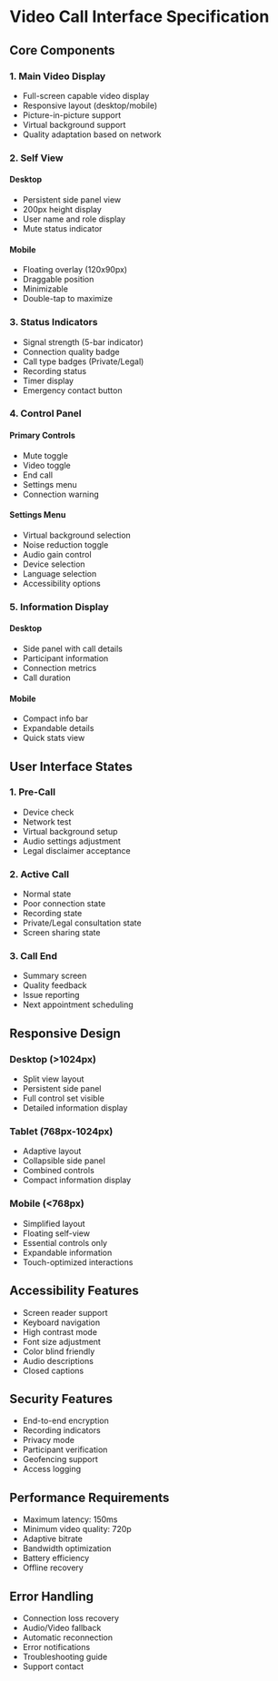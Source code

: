 # Video Call Interface Specification

## Core Components

### 1. Main Video Display
- Full-screen capable video display
- Responsive layout (desktop/mobile)
- Picture-in-picture support
- Virtual background support
- Quality adaptation based on network

### 2. Self View
#### Desktop
- Persistent side panel view
- 200px height display
- User name and role display
- Mute status indicator

#### Mobile
- Floating overlay (120x90px)
- Draggable position
- Minimizable
- Double-tap to maximize

### 3. Status Indicators
- Signal strength (5-bar indicator)
- Connection quality badge
- Call type badges (Private/Legal)
- Recording status
- Timer display
- Emergency contact button

### 4. Control Panel
#### Primary Controls
- Mute toggle
- Video toggle
- End call
- Settings menu
- Connection warning

#### Settings Menu
- Virtual background selection
- Noise reduction toggle
- Audio gain control
- Device selection
- Language selection
- Accessibility options

### 5. Information Display
#### Desktop
- Side panel with call details
- Participant information
- Connection metrics
- Call duration

#### Mobile
- Compact info bar
- Expandable details
- Quick stats view

## User Interface States

### 1. Pre-Call
- Device check
- Network test
- Virtual background setup
- Audio settings adjustment
- Legal disclaimer acceptance

### 2. Active Call
- Normal state
- Poor connection state
- Recording state
- Private/Legal consultation state
- Screen sharing state

### 3. Call End
- Summary screen
- Quality feedback
- Issue reporting
- Next appointment scheduling

## Responsive Design

### Desktop (>1024px)
- Split view layout
- Persistent side panel
- Full control set visible
- Detailed information display

### Tablet (768px-1024px)
- Adaptive layout
- Collapsible side panel
- Combined controls
- Compact information display

### Mobile (<768px)
- Simplified layout
- Floating self-view
- Essential controls only
- Expandable information
- Touch-optimized interactions

## Accessibility Features
- Screen reader support
- Keyboard navigation
- High contrast mode
- Font size adjustment
- Color blind friendly
- Audio descriptions
- Closed captions

## Security Features
- End-to-end encryption
- Recording indicators
- Privacy mode
- Participant verification
- Geofencing support
- Access logging

## Performance Requirements
- Maximum latency: 150ms
- Minimum video quality: 720p
- Adaptive bitrate
- Bandwidth optimization
- Battery efficiency
- Offline recovery

## Error Handling
- Connection loss recovery
- Audio/Video fallback
- Automatic reconnection
- Error notifications
- Troubleshooting guide
- Support contact 
